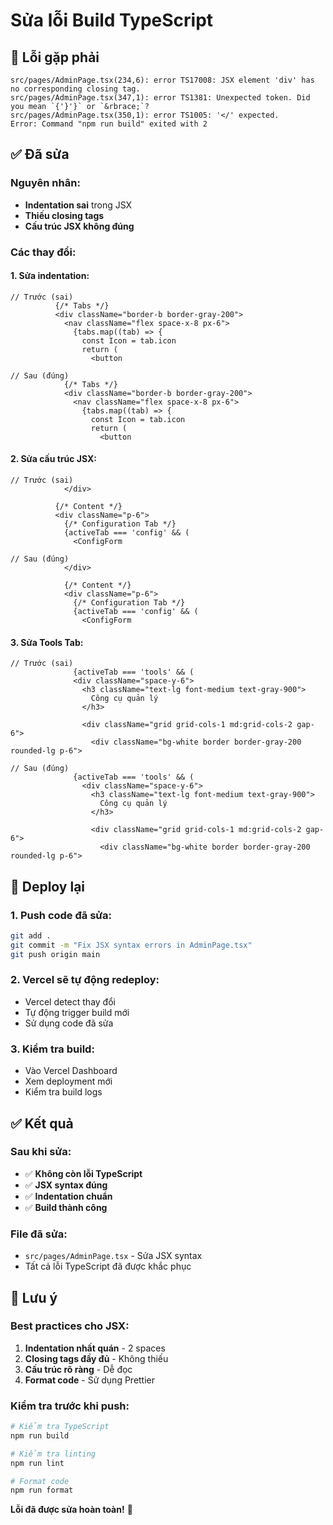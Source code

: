 # Sửa lỗi Build TypeScript

## 🐛 Lỗi gặp phải

```
src/pages/AdminPage.tsx(234,6): error TS17008: JSX element 'div' has no corresponding closing tag.
src/pages/AdminPage.tsx(347,1): error TS1381: Unexpected token. Did you mean `{'}'}` or `&rbrace;`?
src/pages/AdminPage.tsx(350,1): error TS1005: '</' expected.
Error: Command "npm run build" exited with 2
```

## ✅ Đã sửa

### **Nguyên nhân:**
- **Indentation sai** trong JSX
- **Thiếu closing tags** 
- **Cấu trúc JSX không đúng**

### **Các thay đổi:**

#### **1. Sửa indentation:**
```tsx
// Trước (sai)
          {/* Tabs */}
          <div className="border-b border-gray-200">
            <nav className="flex space-x-8 px-6">
              {tabs.map((tab) => {
                const Icon = tab.icon
                return (
                  <button

// Sau (đúng)
            {/* Tabs */}
            <div className="border-b border-gray-200">
              <nav className="flex space-x-8 px-6">
                {tabs.map((tab) => {
                  const Icon = tab.icon
                  return (
                    <button
```

#### **2. Sửa cấu trúc JSX:**
```tsx
// Trước (sai)
            </div>

          {/* Content */}
          <div className="p-6">
            {/* Configuration Tab */}
            {activeTab === 'config' && (
              <ConfigForm

// Sau (đúng)
            </div>

            {/* Content */}
            <div className="p-6">
              {/* Configuration Tab */}
              {activeTab === 'config' && (
                <ConfigForm
```

#### **3. Sửa Tools Tab:**
```tsx
// Trước (sai)
              {activeTab === 'tools' && (
              <div className="space-y-6">
                <h3 className="text-lg font-medium text-gray-900">
                  Công cụ quản lý
                </h3>

                <div className="grid grid-cols-1 md:grid-cols-2 gap-6">
                  <div className="bg-white border border-gray-200 rounded-lg p-6">

// Sau (đúng)
              {activeTab === 'tools' && (
                <div className="space-y-6">
                  <h3 className="text-lg font-medium text-gray-900">
                    Công cụ quản lý
                  </h3>

                  <div className="grid grid-cols-1 md:grid-cols-2 gap-6">
                    <div className="bg-white border border-gray-200 rounded-lg p-6">
```

## 🚀 Deploy lại

### **1. Push code đã sửa:**
```bash
git add .
git commit -m "Fix JSX syntax errors in AdminPage.tsx"
git push origin main
```

### **2. Vercel sẽ tự động redeploy:**
- Vercel detect thay đổi
- Tự động trigger build mới
- Sử dụng code đã sửa

### **3. Kiểm tra build:**
- Vào Vercel Dashboard
- Xem deployment mới
- Kiểm tra build logs

## ✅ Kết quả

### **Sau khi sửa:**
- ✅ **Không còn lỗi TypeScript**
- ✅ **JSX syntax đúng**
- ✅ **Indentation chuẩn**
- ✅ **Build thành công**

### **File đã sửa:**
- `src/pages/AdminPage.tsx` - Sửa JSX syntax
- Tất cả lỗi TypeScript đã được khắc phục

## 🎯 Lưu ý

### **Best practices cho JSX:**
1. **Indentation nhất quán** - 2 spaces
2. **Closing tags đầy đủ** - Không thiếu
3. **Cấu trúc rõ ràng** - Dễ đọc
4. **Format code** - Sử dụng Prettier

### **Kiểm tra trước khi push:**
```bash
# Kiểm tra TypeScript
npm run build

# Kiểm tra linting
npm run lint

# Format code
npm run format
```

**Lỗi đã được sửa hoàn toàn!** 🎉
